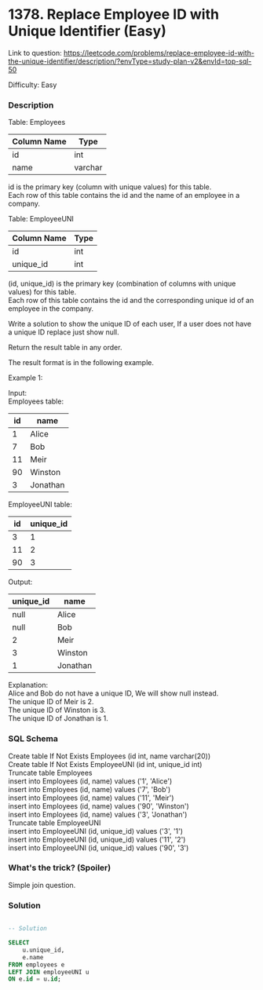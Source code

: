 # 1378. Replace Employee ID with Unique Identifier (Easy)

Link to question: https://leetcode.com/problems/replace-employee-id-with-the-unique-identifier/description/?envType=study-plan-v2&envId=top-sql-50

Difficulty: Easy

### Description

Table: Employees


| Column Name   | Type    |
|---------------|---------|
| id            | int     |
| name          | varchar |

id is the primary key (column with unique values) for this table.\
Each row of this table contains the id and the name of an employee in a company.
 

Table: EmployeeUNI


| Column Name   | Type    |
|---------------|---------|
| id            | int     |
| unique_id     | int     |

(id, unique_id) is the primary key (combination of columns with unique values) for this table.\
Each row of this table contains the id and the corresponding unique id of an employee in the company.
 

Write a solution to show the unique ID of each user, If a user does not have a unique ID replace just show null.

Return the result table in any order.

The result format is in the following example.

 

Example 1:

Input:\
Employees table:

| id | name     |
|----|----------|
| 1  | Alice    |
| 7  | Bob      |
| 11 | Meir     |
| 90 | Winston  |
| 3  | Jonathan |

EmployeeUNI table:

| id | unique_id |
|----|-----------|
| 3  | 1         |
| 11 | 2         |
| 90 | 3         |

Output: 

| unique_id | name     |
|-----------|----------|
| null      | Alice    |
| null      | Bob      |
| 2         | Meir     |
| 3         | Winston  |
| 1         | Jonathan |

Explanation:\
Alice and Bob do not have a unique ID, We will show null instead.\
The unique ID of Meir is 2.\
The unique ID of Winston is 3.\
The unique ID of Jonathan is 1.



### SQL Schema
Create table If Not Exists Employees (id int, name varchar(20))\
Create table If Not Exists EmployeeUNI (id int, unique_id int)\
Truncate table Employees\
insert into Employees (id, name) values ('1', 'Alice')\
insert into Employees (id, name) values ('7', 'Bob')\
insert into Employees (id, name) values ('11', 'Meir')\
insert into Employees (id, name) values ('90', 'Winston')\
insert into Employees (id, name) values ('3', 'Jonathan')\
Truncate table EmployeeUNI\
insert into EmployeeUNI (id, unique_id) values ('3', '1')\
insert into EmployeeUNI (id, unique_id) values ('11', '2')\
insert into EmployeeUNI (id, unique_id) values ('90', '3')

### What's the trick? (Spoiler)

Simple join question.

### Solution

```sql

-- Solution

SELECT
    u.unique_id,
    e.name
FROM employees e
LEFT JOIN employeeUNI u
ON e.id = u.id;
